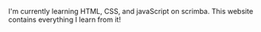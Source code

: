 I'm currently learning HTML, CSS, and javaScript on scrimba. This website contains everything I learn from it!
